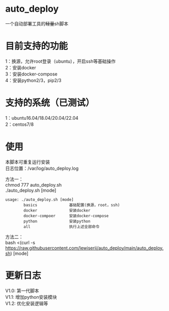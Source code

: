 # auto_deploy

一个自动部署工具的~~轻量~~sh脚本


# 目前支持的功能

1：换源，允许root登录（ubuntu），开启ssh等基础操作</br>
2：安装docker</br>
3：安装docker-compose</br>
4：安装python2/3，pip2/3


# 支持的系统（已测试）

1：ubuntu16.04/18.04/20.04/22.04</br>
2：centos7/8</br>


# 使用

本脚本可重复运行安装</br>
日志位置：/var/log/auto_deploy.log

方法一：</br>
chmod 777 auto_deploy.sh</br>
./auto_deploy.sh [mode]

```shell
usage: ./auto_deploy.sh [mode]
        basics              基础配置(换源，root，ssh)
        docker              安装docker
        docker-compoer      安装docker-compose
        python              安装python
        all                 执行上述全部命令
```

方法二：</br>
bash <(curl -s https://raw.githubusercontent.com/lewiserii/auto_deploy/main/auto_deploy.sh) [mode]


# 更新日志
V1.0: 第一代脚本</br>
V1.1: 增加python安装模块</br>
V1.2: 优化安装逻辑等
